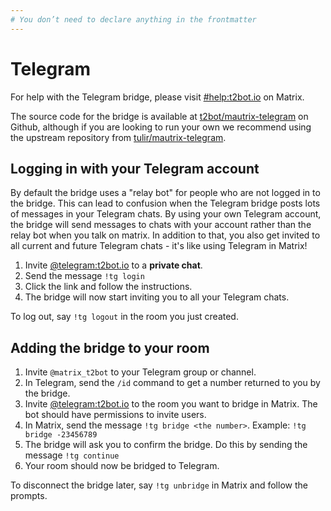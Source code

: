 ```yaml
---
# You don’t need to declare anything in the frontmatter
---
```


# Telegram

For help with the Telegram bridge, please visit [#help:t2bot.io](https://matrix.to/#/#help:t2bot.io)
on Matrix.

The source code for the bridge is available at [t2bot/mautrix-telegram](https://github.com/t2bot/mautrix-telegram)
on Github, although if you are looking to run your own we recommend using the upstream repository
from [tulir/mautrix-telegram](https://github.com/tulir/mautrix-telegram).


## Logging in with your Telegram account

By default the bridge uses a "relay bot" for people who are not logged in to the bridge. This can lead
to confusion when the Telegram bridge posts lots of messages in your Telegram chats. By using your own
Telegram account, the bridge will send messages to chats with your account rather than the relay bot
when you talk on matrix. In addition to that, you also get invited to all current and future Telegram
chats - it's like using Telegram in Matrix!

1. Invite [@telegram:t2bot.io](https://matrix.to/#/@telegram:t2bot.io) to a **private chat**.
2. Send the message `!tg login`
3. Click the link and follow the instructions.
4. The bridge will now start inviting you to all your Telegram chats.

To log out, say `!tg logout` in the room you just created.


## Adding the bridge to your room

1. Invite `@matrix_t2bot` to your Telegram group or channel.
2. In Telegram, send the `/id` command to get a number returned to you by the bridge.
3. Invite [@telegram:t2bot.io](https://matrix.to/#/@telegram:t2bot.io) to the room you want to bridge
   in Matrix. The bot should have permissions to invite users.
4. In Matrix, send the message `!tg bridge <the number>`. Example: `!tg bridge -23456789`
5. The bridge will ask you to confirm the bridge. Do this by sending the message `!tg continue`
6. Your room should now be bridged to Telegram.

To disconnect the bridge later, say `!tg unbridge` in Matrix and follow the prompts.
